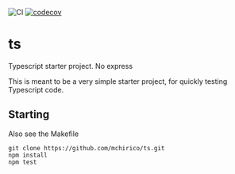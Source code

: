 ![CI](https://github.com/mchirico/ts/workflows/CI/badge.svg)
[![codecov](https://codecov.io/gh/mchirico/ts/branch/master/graph/badge.svg)](https://codecov.io/gh/mchirico/ts)

# ts

Typescript starter project. No express

This is meant to be a very simple starter project, for quickly
testing Typescript code. 



## Starting

Also see the Makefile

```
git clone https://github.com/mchirico/ts.git
npm install
npm test

```

